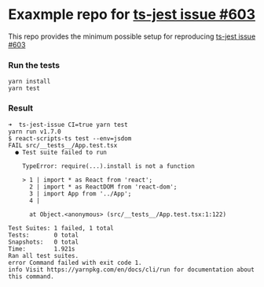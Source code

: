 # Exaxmple repo for [ts-jest issue #603](https://github.com/kulshekhar/ts-jest/issues/603)

This repo provides the minimum possible setup for reproducing [ts-jest issue #603](https://github.com/kulshekhar/ts-jest/issues/603)

### Run the tests 

```
yarn install
yarn test
```

### Result
```
➜  ts-jest-issue CI=true yarn test
yarn run v1.7.0
$ react-scripts-ts test --env=jsdom
FAIL src/__tests__/App.test.tsx
  ● Test suite failed to run

    TypeError: require(...).install is not a function

    > 1 | import * as React from 'react';
      2 | import * as ReactDOM from 'react-dom';
      3 | import App from '../App';
      4 |

      at Object.<anonymous> (src/__tests__/App.test.tsx:1:122)

Test Suites: 1 failed, 1 total
Tests:       0 total
Snapshots:   0 total
Time:        1.921s
Ran all test suites.
error Command failed with exit code 1.
info Visit https://yarnpkg.com/en/docs/cli/run for documentation about this command.

```

